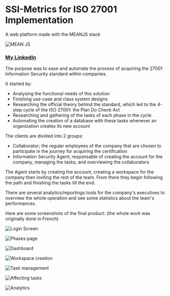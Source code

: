 # SSI-Metrics for ISO 27001 Implementation

A web platform made with the MEANJS stack

![MEAN JS](https://i.ibb.co/WVNQSg4/meanjs.png)

### [My LinkedIn](https://linkedin.com/in/mohamed-ilyes-ltifi)

The purpose was to ease and automate the process of acquiring the 27001 Information Security standard within companies.

It started by:
  * Analysing the functional needs of this solution
  * Finishing use-case and class system designs
  * Researching the official theory behind the standard, which led to the 4-step cycle of the ISO 27001: the Plan Do Check Act
  * Researching and gathering of the tasks of each phase in the cycle
  * Automating the creation of a database with these tasks whenever an organization creates its new account


The clients are divided into 2 groups:
  * Collaborator; the regular employees of the company that are chosen to participate in the journey for acquiring the certification
  * Information Security Agent; responsable of creating the account for the company, managing the tasks, and overviewing the collaborators

The Agent starts by creating the account, creating a workspace for the company then inviting the rest of the team.
From there they begin following the path and finishing the tasks till the end.

There are several analytics/reportings tools for the company's executives to overview the whole operation and see some statistics about the
team's performances.

Here are some screenshots of the final product: (the whole work was originally done in French)

![Login Screen](https://i.ibb.co/mGBkjb9/LOGIN.png)

![Phases page](https://i.ibb.co/dfvpSM7/phases-exigences-et-taches.jpg)

![Dashboard](https://i.ibb.co/qsfD3f9/DASHBOARD-RSSI.png)

![Workspace creation](https://i.ibb.co/NphJzh5/createWS.png)

![Task management](https://i.ibb.co/KhcdJ1F/checklist.png)

![Affecting tasks](https://i.ibb.co/3dBCrHy/SOUSTACHES.png)

![Analytics](https://i.ibb.co/Y8C49Vv/reportingfinal.png)
